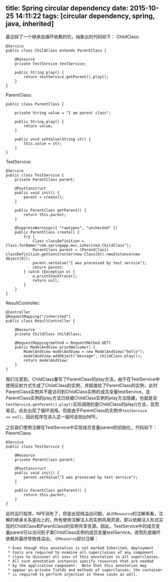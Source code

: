 title: Spring circular dependency
date: 2015-10-25 14:11:22
tags: [circular dependency, spring, java, inherited]
---
最近踩了一个继承加循环依赖的坑，抽象出的代码如下：
ChildClass:
```
@Service
public class ChildClass extends ParentClass {

    @Resource
    private TestService testService;

    public String play() {
        return testService.getParent().play();
    }
}
```
ParentClass:
```
public class ParentClass {

    private String value = "I am parent class";

    public String play() {
        return value;
    }

    public void setValue(String str) {
        this.value = str;
    }
}
```
TestService:
```
@Service
public class TestService {
    private ParentClass parent;

    @PostConstruct
    public void init() {
        parent = create();
    }

    public ParentClass getParent() {
        return this.parent;
    }

    @SuppressWarnings({ "rawtypes", "unchecked" })
    public ParentClass create() {
        try {
            Class classDefinition = Class.forName("com.springapp.mvc.inherited.ChildClass");
            ParentClass parent = (ParentClass) classDefinition.getConstructor(new Class[0]).newInstance(new Object[0]);
            parent.setValue("I was processed by test service");
            return parent;
        } catch (Exception e) {
            e.printStackTrace();
            return null;
        }
    }
}
```
ResultController:
```
@Controller
@RequestMapping("/inherited")
public class ResultController {

    @Resource
    private ChildClass childClass;

    @RequestMapping(method = RequestMethod.GET)
    public ModelAndView printWelcome() {
        ModelAndView modelAndView = new ModelAndView("hello");
        modelAndView.addObject("message", childClass.play());
        return modelAndView;
    }
}
```

我们注意到，ChildClass重写了ParentClass的play方法。由于在TestService中使用反射方式生成了ChildClass的实例，并赋值给了ParentClass的实例，此时ParentClass实例并不能访问到ChildClass实例的成员变量testService，且ParentClass实例的play方法已经被ChildClass实例的play方法隐藏，也就是说<code>testService.getParent().play()</code>实际调用的是ChildClass的play()方法，显而易见，此处出现了循环调用。但是由于ParentClass的实例中<code>testService == null</code>，因此程序在进入这一层时会抛出NPE。

之后我们使用注解在TestService中实现成员变量parent的初始化，代码如下：
ParentClass:
```
@Service
public class TestService {
    
    @Resource
    private ParentClass parent;

    @PostConstruct
    public void init() {
        parent.setValue("I was processed by test service");
    }

    public ParentClass getParent() {
        return this.parent;
    }
}
```
此时运行程序，NPE消失了，但是出现栈溢出问题。从<code>＠Resource</code>的注解来看，注解的继承关系是向上的，所有使用注解注入的实例共用资源，即以依赖注入形式实现的ChildClass和ParentClass的实例共享资源。因此，TestService中的成员变量parent可以访问到子类ChildClass实例的成员变量testService，进而形成循环依赖并最终导致栈溢出。
<code>＠Resource</code>部分注解：
```
 * Even though this annotation is not marked Inherited, deployment
 * tools are required to examine all superclasses of any component
 * class to discover all uses of this annotation in all superclasses.
 * All such annotation instances specify resources that are needed
 * by the application component.  Note that this annotation may
 * appear on private fields and methods of superclasses; the container
 * is required to perform injection in these cases as well.
```
